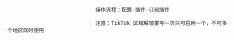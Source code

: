                                 操作流程：配置-插件-订阅插件
                                
                                注意：TikTok 区域解锁重写一次只可启用一个，不可多个地区同时使用
